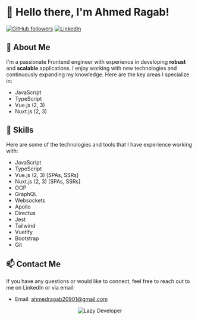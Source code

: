 # 👋 Hello there, I'm Ahmed Ragab!

[![GitHub followers](https://img.shields.io/github/followers/ahmedragab20?style=social)](https://github.com/ahmedragab20)
[![LinkedIn](https://img.shields.io/badge/-LinkedIn-blue?style=flat-square&logo=Linkedin&logoColor=white&link=https://www.linkedin.com/in/ahmed-ragab-bb75541b3)](https://www.linkedin.com/in/ahmed-ragab-bb75541b3)

## 🚀 About Me

I'm a passionate Frontend engineer with experience in developing **robust** and **scalable** applications. I enjoy working with new technologies and continuously expanding my knowledge. Here are the key areas I specialize in:

- JavaScript
- TypeScript
- Vue.js (2, 3)
- Nuxt.js (2, 3)

## 🔧 Skills

Here are some of the technologies and tools that I have experience working with:

- JavaScript
- TypeScript
- Vue.js (2, 3) [SPAs, SSRs]
- Nuxt.js (2, 3) [SPAs, SSRs]
- OOP
- GraphQL
- Websockets
- Apollo
- Directus
- Jest
- Tailwind
- Vuetify
- Bootstrap
- Git

## 📫 Contact Me

If you have any questions or would like to connect, feel free to reach out to me on LinkedIn or via email:

- Email: ahmedragab20901@gmail.com

<!-- Lazy Developer Image -->

<div align="center">
  <img src="https://media.giphy.com/media/AFdcYElkoNAUE/giphy.gif" alt="Lazy Developer" />
</div>
